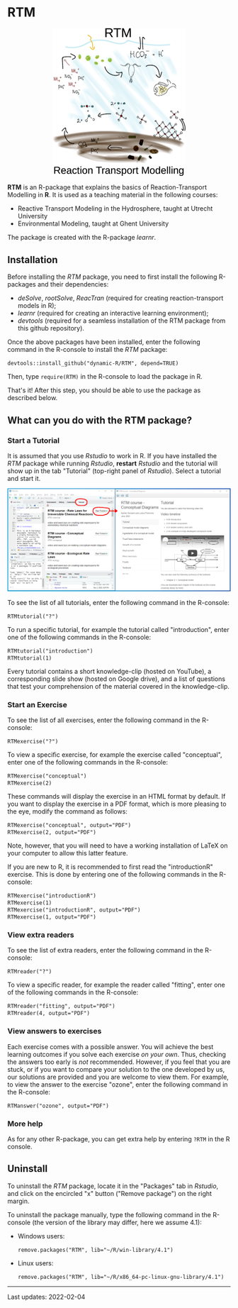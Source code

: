 # RTM

<p align="center">
  <img src="man/figures/RTMlogo.png" width="300">
</p>

**RTM** is an R-package that explains the basics of Reaction-Transport Modelling in **R**. It is used as a teaching material in the following courses:

- Reactive Transport Modeling in the Hydrosphere, taught at Utrecht University
- Environmental Modeling, taught at Ghent University

The package is created with the R-package *learnr*.

## Installation

Before installing the *RTM* package, you need to first install the following R-packages and their dependencies:

* *deSolve*, *rootSolve*, *ReacTran* (required for creating reaction-transport models in R);
* *learnr* (required for creating an interactive learning environment);
* *devtools* (required for a seamless installation of the RTM package from this github repository). 

Once the above packages have been installed, enter the following command in the R-console to install the *RTM* package:

```
devtools::install_github("dynamic-R/RTM", depend=TRUE)
```
Then, type ``require(RTM)`` in the R-console to load the package in R. 

That's it! After this step, you should be able to use the package as described below.

## What can you do with the RTM package?

### Start a Tutorial

It is assumed that you use *Rstudio* to work in R. If you have installed the *RTM* package while running *Rstudio*, **restart** *Rstudio* and the tutorial will show up in the tab "Tutorial" (top-right panel of *Rstudio*). Select a tutorial and start it.

<p align="center">
<img src="inst/exercises/R/introductionR/images/Rstudio_tutorial.png">
</p>

To see the list of all tutorials, enter the following command in the R-console:

```
RTMtutorial("?")
```

To run a specific tutorial, for example the tutorial called "introduction", enter one of the following commands in the R-console:

```
RTMtutorial("introduction")
RTMtutorial(1)
```

Every tutorial contains a short knowledge-clip (hosted on YouTube), a corresponding slide show (hosted on Google drive), and a list of questions that test your comprehension of the material covered in the knowledge-clip.


### Start an Exercise

To see the list of all exercises, enter the following command in the R-console:

```
RTMexercise("?")
```

To view a specific exercise, for example the exercise called "conceptual", enter one of the following commands in the R-console:

```
RTMexercise("conceptual")
RTMexercise(2)
```

These commands will display the exercise in an HTML format by default. If you want to display the exercise in a PDF format, which is more pleasing to the eye, modify the command as follows:

```
RTMexercise("conceptual", output="PDF")
RTMexercise(2, output="PDF")
```

Note, however, that you will need to have a working installation of LaTeX on your computer to allow this latter feature.

If you are new to R, it is recommended to first read the "introductionR" exercise. This is done by entering one of the following commands in the R-console:

```
RTMexercise("introductionR")
RTMexercise(1)
RTMexercise("introductionR", output="PDF")
RTMexercise(1, output="PDF")
```

### View extra readers

To see the list of extra readers, enter the following command in the R-console:

```
RTMreader("?")
```

To view a specific reader, for example the reader called "fitting", enter one of the following commands in the R-console:

```
RTMreader("fitting", output="PDF")
RTMreader(4, output="PDF")
```

### View answers to exercises

Each exercise comes with a possible answer. You will achieve the best learning outcomes if you solve each exercise *on your own*. Thus, checking the answers too early is *not* recommended. However, if you feel that you are stuck, or if you want to compare your solution to the one developed by us, our solutions are provided and you are welcome to view them. For example, to view the answer to the exercise "ozone", enter the following command in the R-console:

```
RTManswer("ozone", output="PDF")
```

### More help

As for any other R-package, you can get extra help by entering ``?RTM`` in the R console.

## Uninstall

To uninstall the *RTM* package, locate it in the "Packages" tab in *Rstudio*, and click on the encircled "x" button ("Remove package") on the right margin.

To uninstall the package manually, type the following command in the R-console (the version of the library may differ, here we assume 4.1):

* Windows users: 
  ```
  remove.packages("RTM", lib="~/R/win-library/4.1")
  ```
* Linux users: 
  ```
  remove.packages("RTM", lib="~/R/x86_64-pc-linux-gnu-library/4.1")
  ```

---
Last updates: 2022-02-04
